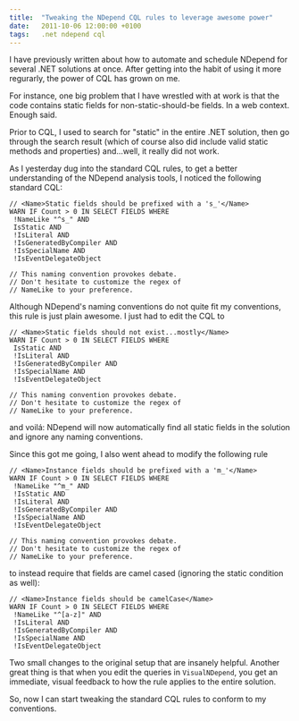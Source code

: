 ```yaml
---
title:  "Tweaking the NDepend CQL rules to leverage awesome power"
date:   2011-10-06 12:00:00 +0100
tags: 	.net ndepend cql
---
```



I have previously written about how to automate and schedule NDepend for several
.NET solutions at once. After getting into the habit of using it more regurarly,
the power of CQL has grown on me.

For instance, one big problem that I have wrestled with at work is that the code
contains static fields for non-static-should-be fields. In a web context. Enough
said.

Prior to CQL, I used to search for "static" in the entire .NET solution, then go
through the search result (which of course also did include valid static methods
and properties) and...well, it really did not work.

As I yesterday dug into the standard CQL rules, to get a better understanding of
the NDepend analysis tools, I noticed the following standard CQL:

	// <Name>Static fields should be prefixed with a 's_'</Name>
	WARN IF Count > 0 IN SELECT FIELDS WHERE 
	 !NameLike "^s_" AND 
	 IsStatic AND 
	 !IsLiteral AND 
	 !IsGeneratedByCompiler AND 
	 !IsSpecialName AND 
	 !IsEventDelegateObject 

	// This naming convention provokes debate.
	// Don't hesitate to customize the regex of 
	// NameLike to your preference.

Although NDepend's naming conventions do not quite fit my conventions, this rule
is just plain awesome. I just had to edit the CQL to

	// <Name>Static fields should not exist...mostly</Name>
	WARN IF Count > 0 IN SELECT FIELDS WHERE 
	 IsStatic AND 
	 !IsLiteral AND 
	 !IsGeneratedByCompiler AND 
	 !IsSpecialName AND 
	 !IsEventDelegateObject 

	// This naming convention provokes debate.
	// Don't hesitate to customize the regex of 
	// NameLike to your preference.

and voilá: NDepend will now automatically find all static fields in the solution
and ignore any naming conventions.

Since this got me going, I also went ahead to modify the following rule

	// <Name>Instance fields should be prefixed with a 'm_'</Name>
	WARN IF Count > 0 IN SELECT FIELDS WHERE 
	 !NameLike "^m_" AND 
	 !IsStatic AND 
	 !IsLiteral AND 
	 !IsGeneratedByCompiler AND 
	 !IsSpecialName AND 
	 !IsEventDelegateObject 

	// This naming convention provokes debate.
	// Don't hesitate to customize the regex of 
	// NameLike to your preference.

to instead require that fields are camel cased (ignoring the static condition as
well):

	// <Name>Instance fields should be camelCase</Name>
	WARN IF Count > 0 IN SELECT FIELDS WHERE 
	 !NameLike "^[a-z]" AND 
	 !IsLiteral AND 
	 !IsGeneratedByCompiler AND 
	 !IsSpecialName AND 
	 !IsEventDelegateObject

Two small changes to the original setup that are insanely helpful. Another great
thing is that when you edit the queries in `VisualNDepend`, you get an immediate,
visual feedback to how the rule applies to the entire solution.

So, now I can start tweaking the standard CQL rules to conform to my conventions.



